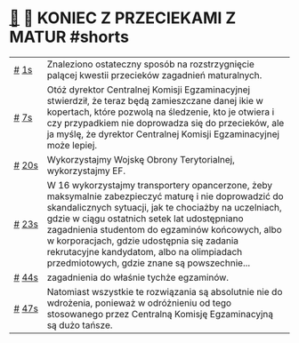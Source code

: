 # [🔗](https://www.youtube.com/watch?v=-rJwoTsj8RQ) 👀 KONIEC Z PRZECIEKAMI Z MATUR #shorts

<table>
    <tr id="t1">
        <td><a href="#t1">#</a>&nbsp;<a href="https://www.youtube.com/watch?v=-rJwoTsj8RQ&t=1">1s</a></td>
        <td>Znaleziono ostateczny sposób na rozstrzygnięcie palącej kwestii przecieków zagadnień maturalnych.</td>
    </tr>
    <tr id="t7">
        <td><a href="#t7">#</a>&nbsp;<a href="https://www.youtube.com/watch?v=-rJwoTsj8RQ&t=7">7s</a></td>
        <td>Otóż dyrektor Centralnej Komisji Egzaminacyjnej stwierdził, że teraz będą zamieszczane danej ikie w kopertach, które pozwolą na śledzenie, kto je otwiera i czy przypadkiem nie doprowadza się do przecieków, ale ja myślę, że dyrektor Centralnej Komisji Egzaminacyjnej może lepiej.</td>
    </tr>
    <tr id="t20">
        <td><a href="#t20">#</a>&nbsp;<a href="https://www.youtube.com/watch?v=-rJwoTsj8RQ&t=20">20s</a></td>
        <td>Wykorzystajmy Wojskę Obrony Terytorialnej, wykorzystajmy EF.</td>
    </tr>
    <tr id="t23">
        <td><a href="#t23">#</a>&nbsp;<a href="https://www.youtube.com/watch?v=-rJwoTsj8RQ&t=23">23s</a></td>
        <td>W 16 wykorzystajmy transportery opancerzone, żeby maksymalnie zabezpieczyć maturę i nie doprowadzić do skandalicznych sytuacji, jak te chociażby na uczelniach, gdzie w ciągu ostatnich setek lat udostępniano zagadnienia studentom do egzaminów końcowych, albo w korporacjach, gdzie udostępnia się zadania rekrutacyjne kandydatom, albo na olimpiadach przedmiotowych, gdzie znane są powszechnie...</td>
    </tr>
    <tr id="t44">
        <td><a href="#t44">#</a>&nbsp;<a href="https://www.youtube.com/watch?v=-rJwoTsj8RQ&t=44">44s</a></td>
        <td>zagadnienia do właśnie tychże egzaminów.</td>
    </tr>
    <tr id="t47">
        <td><a href="#t47">#</a>&nbsp;<a href="https://www.youtube.com/watch?v=-rJwoTsj8RQ&t=47">47s</a></td>
        <td>Natomiast wszystkie te rozwiązania są absolutnie nie do wdrożenia, ponieważ w odróżnieniu od tego stosowanego przez Centralną Komisję Egzaminacyjną są dużo tańsze.</td>
    </tr>
</table>